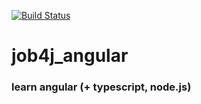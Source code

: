 [![Build Status](https://travis-ci.org/Tiunchik/job4j_angular.svg?branch=master)](https://travis-ci.org/Tiunchik/job4j_angular)

# job4j_angular
### learn angular (+ typescript, node.js)
